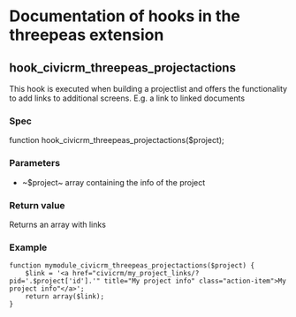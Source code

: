 # Documentation of hooks in the threepeas extension

## hook_civicrm_threepeas_projectactions

This hook is executed when building a projectlist and offers the functionality to add links to additional screens. E.g. a link to linked documents

### Spec

function hook_civicrm_threepeas_projectactions($project);

### Parameters

* ~$project~ array containing the info of the project

### Return value

Returns an array with links

### Example

    function mymodule_civicrm_threepeas_projectactions($project) {
        $link = '<a href="civicrm/my_project_links/?pid='.$project['id'].'" title="My project info" class="action-item">My project info"</a>';
        return array($link);
    }